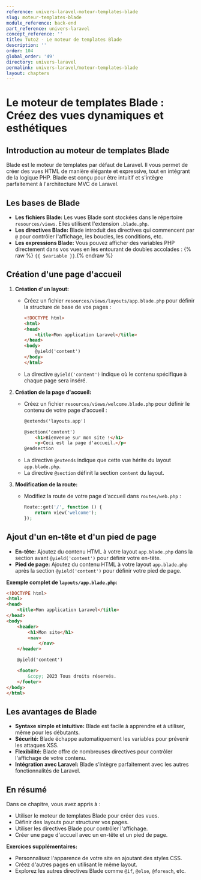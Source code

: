 ```yaml
---
reference: univers-laravel-moteur-templates-blade
slug: moteur-templates-blade
module_reference: back-end
part_reference: univers-laravel
concept_reference: ''
title: Tuto2 - Le moteur de templates Blade
description: ''
order: 104
global_order: '49'
directory: univers-laravel
permalink: univers-laravel/moteur-templates-blade
layout: chapters
---
```


#  Le moteur de templates Blade : Créez des vues dynamiques et esthétiques

## Introduction au moteur de templates Blade

Blade est le moteur de templates par défaut de Laravel. Il vous permet de créer des vues HTML de manière élégante et expressive, tout en intégrant de la logique PHP. Blade est conçu pour être intuitif et s'intègre parfaitement à l'architecture MVC de Laravel.

## Les bases de Blade
* **Les fichiers Blade:** Les vues Blade sont stockées dans le répertoire `resources/views`. Elles utilisent l'extension `.blade.php`.
* **Les directives Blade:** Blade introduit des directives qui commencent par `@` pour contrôler l'affichage, les boucles, les conditions, etc.
* **Les expressions Blade:** Vous pouvez afficher des variables PHP directement dans vos vues en les entourant de doubles accolades : {% raw %} `{{ $variable }}`.{% endraw %}

## Création d'une page d'accueil
1. **Création d'un layout:**
   * Créez un fichier `resources/views/layouts/app.blade.php` pour définir la structure de base de vos pages :
     ```html
     <!DOCTYPE html>
     <html>
     <head>
         <title>Mon application Laravel</title>
     </head>
     <body>
         @yield('content')
     </body>
     </html>
     ```
   * La directive `@yield('content')` indique où le contenu spécifique à chaque page sera inséré.

2. **Création de la page d'accueil:**
   * Créez un fichier `resources/views/welcome.blade.php` pour définir le contenu de votre page d'accueil :
     ```html
     @extends('layouts.app')

     @section('content')
         <h1>Bienvenue sur mon site !</h1>
         <p>Ceci est la page d'accueil.</p>
     @endsection
     ```
   * La directive `@extends` indique que cette vue hérite du layout `app.blade.php`.
   * La directive `@section` définit la section `content` du layout.

3. **Modification de la route:**
   * Modifiez la route de votre page d'accueil dans `routes/web.php` :
     ```php
     Route::get('/', function () {
         return view('welcome');
     });
     ```

## Ajout d'un en-tête et d'un pied de page
* **En-tête:** Ajoutez du contenu HTML à votre layout `app.blade.php` dans la section avant `@yield('content')` pour définir votre en-tête.
* **Pied de page:** Ajoutez du contenu HTML à votre layout `app.blade.php` après la section `@yield('content')` pour définir votre pied de page.

**Exemple complet de `layouts/app.blade.php`:**
```html
<!DOCTYPE html>
<html>
<head>
    <title>Mon application Laravel</title>
</head>
<body>
    <header>
        <h1>Mon site</h1>
        <nav>
            </nav>
    </header>

    @yield('content')

    <footer>
        &copy; 2023 Tous droits réservés.
    </footer>
</body>
</html>
```

## Les avantages de Blade
* **Syntaxe simple et intuitive:** Blade est facile à apprendre et à utiliser, même pour les débutants.
* **Sécurité:** Blade échappe automatiquement les variables pour prévenir les attaques XSS.
* **Flexibilité:** Blade offre de nombreuses directives pour contrôler l'affichage de votre contenu.
* **Intégration avec Laravel:** Blade s'intègre parfaitement avec les autres fonctionnalités de Laravel.

## En résumé
Dans ce chapitre, vous avez appris à :
* Utiliser le moteur de templates Blade pour créer des vues.
* Définir des layouts pour structurer vos pages.
* Utiliser les directives Blade pour contrôler l'affichage.
* Créer une page d'accueil avec un en-tête et un pied de page.


**Exercices supplémentaires:**
* Personnalisez l'apparence de votre site en ajoutant des styles CSS.
* Créez d'autres pages en utilisant le même layout.
* Explorez les autres directives Blade comme `@if`, `@else`, `@foreach`, etc.